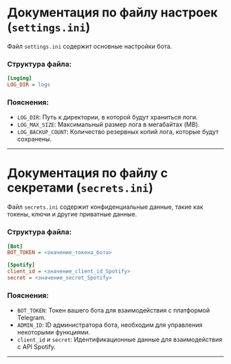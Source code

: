 # Документация по файлу настроек (`settings.ini`)

Файл `settings.ini` содержит основные настройки бота.

### Структура файла:

```ini
[Loging]
LOG_DIR = logs
```

### Пояснения:

- `LOG_DIR`: Путь к директории, в которой будут храниться логи.
- `LOG_MAX_SIZE`: Максимальный размер лога в мегабайтах (MB).
- `LOG_BACKUP_COUNT`: Количество резервных копий лога, которые будут сохранены.

---

# Документация по файлу с секретами (`secrets.ini`)

Файл `secrets.ini` содержит конфиденциальные данные, такие как токены, ключи и другие приватные данные.

### Структура файла:

```ini
[Bot]
BOT_TOKEN = <значение_токена_бота>

[Spotify]
client_id = <значение_client_id_Spotify>
secret = <значение_secret_Spotify>
```

### Пояснения:

- `BOT_TOKEN`: Токен вашего бота для взаимодействия с платформой Telegram.
- `ADMIN_ID`: ID администратора бота, необходим для управления некоторыми функциями.
- `client_id` и `secret`: Идентификационные данные для взаимодействия с API Spotify.

---
